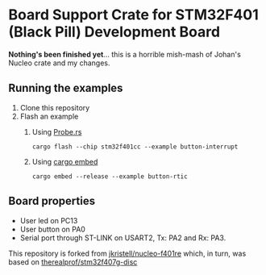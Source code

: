 # Board Support Crate for STM32F401 (Black Pill) Development Board

**Nothing's been finished yet**...
this is a horrible mish-mash of Johan's Nucleo crate and my changes.

## Running the examples

1. Clone this repository
2. Flash an example
    1. Using [Probe.rs](https://crates.io/crates/probe-rs)

        ```cargo flash --chip stm32f401cc --example button-interrupt```

    2. Using [cargo embed](https://crates.io/crates/cargo-embed)

        ```cargo embed --release --example button-rtic```

## Board properties

* User led on PC13
* User button on PA0
* Serial port through ST-LINK on USART2, Tx: PA2 and Rx: PA3.

This repository is forked from
[jkristell/nucleo-f401re](https://github.com/jkristell/nucleo-f401re)
which, in turn, was based on
[therealprof/stm32f407g-disc](https://github.com/therealprof/stm32f407g-disc)
